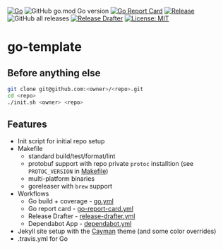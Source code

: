 [![Go](https://github.com/sha1n/go-template/actions/workflows/go.yml/badge.svg)](https://github.com/sha1n/go-template/actions/workflows/go.yml)
![GitHub go.mod Go version](https://img.shields.io/github/go-mod/go-version/sha1n/go-template)
[![Go Report Card](https://goreportcard.com/badge/sha1n/go-template)](https://goreportcard.com/report/sha1n/go-template) 
[![Release](https://img.shields.io/github/release/sha1n/go-template.svg?style=flat-square)](https://github.com/sha1n/go-template/releases)
![GitHub all releases](https://img.shields.io/github/downloads/sha1n/go-template/total)
[![Release Drafter](https://github.com/sha1n/go-template/actions/workflows/release-drafter.yml/badge.svg)](https://github.com/sha1n/go-template/actions/workflows/release-drafter.yml)
[![License: MIT](https://img.shields.io/badge/License-MIT-yellow.svg)](https://opensource.org/licenses/MIT)

# go-template

## Before anything else
```bash
git clone git@github.com:<owner>/<repo>.git
cd <repo>
./init.sh <owner> <repo>
```

## Features

- Init script for initial repo setup
- Makefile
  - standard build/test/format/lint
  - protobuf support with repo private `protoc` installtion (see `PROTOC_VERSION` in [Makefile](Makefile))
  - multi-platform binaries
  - goreleaser with `brew` support
- Workflows
  - Go build + coverage - [go.yml](/.github/workflows/go.yml)
  - Go report card - [go-report-card.yml](/.github/workflows/go-report-card.yml)
  - Release Drafter - [release-drafter.yml](/.github/workflows/release-drafter.yml)
  - Dependabot App - [dependabot.yml](/.github/dependabot.yml)
- Jekyll site setup with the [Cayman](https://github.com/pages-themes/cayman) theme (and some color overrides)
- .travis.yml for Go

